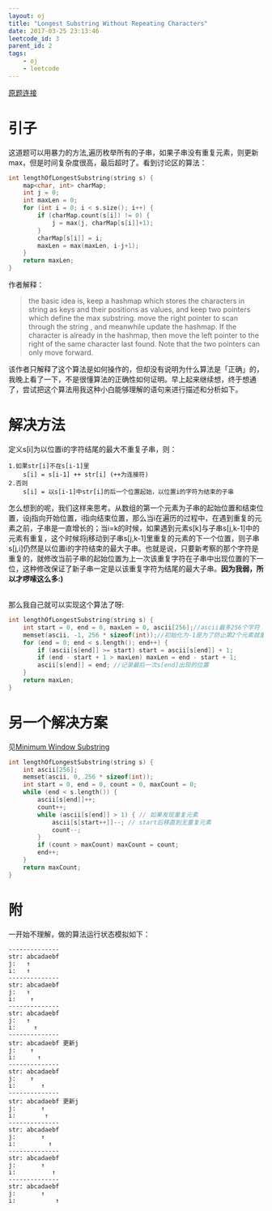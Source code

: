 ```yaml
---
layout: oj
title: "Longest Substring Without Repeating Characters"
date: 2017-03-25 23:13:46
leetcode_id: 3
parent_id: 2
tags:
    - oj
    - leetcode
---
```

[原题连接](https://leetcode.com/problems/longest-substring-without-repeating-characters/#/description)

# 引子

这道题可以用暴力的方法,遍历枚举所有的子串，如果子串没有重复元素，则更新max，但是时间复杂度很高，最后超时了。看到讨论区的算法：
```c++
int lengthOfLongestSubstring(string s) {
    map<char, int> charMap;
    int j = 0;
    int maxLen = 0;
    for (int i = 0; i < s.size(); i++) {
        if (charMap.count(s[i]) != 0) {
            j = max(j, charMap[s[i]]+1);
        }
        charMap[s[i]] = i;
        maxLen = max(maxLen, i-j+1);
    }
    return maxLen;
}
```
作者解释：
>the basic idea is, keep a hashmap which stores the characters in string as keys and their positions as values, and keep two pointers which define the max substring. move the right pointer to scan through the string , and meanwhile update the hashmap. If the character is already in the hashmap, then move the left pointer to the right of the same character last found. Note that the two pointers can only move forward.

该作者只解释了这个算法是如何操作的，但却没有说明为什么算法是「正确」的，我晚上看了一下，不是很懂算法的正确性如何证明。早上起来继续想，终于想通了，尝试把这个算法用我这种小白能够理解的语句来进行描述和分析如下。

# 解决方法

定义s[i]为以位置i的字符结尾的最大不重复子串，则：
```
1.如果str[i]不在s[i-1]里
    s[i] = s[i-1] ++ str[i] (++为连接符)
2.否则
    s[i] = 以s[i-1]中str[i]的后一个位置起始，以位置i的字符为结束的子串  
```
怎么想到的呢，我们这样来思考。从数组的第一个元素为子串的起始位置和结束位置，设j指向开始位置，i指向结束位置，那么当i在遍历的过程中，在遇到重复的元素之前，子串是一直增长的；当i=k的时候，如果遇到元素s[k]与子串s[j,k-1]中的元素有重复，这个时候将j移动到子串s[j,k-1]里重复的元素的下一个位置，则子串s[j,i]仍然是以位置i的字符结束的最大子串。也就是说，只要新考察的那个字符是重复的，就修改当前子串的起始位置为上一次该重复字符在子串中出现位置的下一位，这种修改保证了新子串一定是以该重复字符为结尾的最大子串。**因为我弱，所以才啰嗦这么多:)**

<br>
那么我自己就可以实现这个算法了呀:

```c
int lengthOfLongestSubstring(string s) {
    int start = 0, end = 0, maxLen = 0, ascii[256];//ascii最多256个字符
    memset(ascii, -1, 256 * sizeof(int));//初始化为-1是为了防止第2个元素就重复了
    for (end = 0; end < s.length(); end++) {
        if (ascii[s[end]] >= start) start = ascii[s[end]] + 1;
        if (end - start + 1 > maxLen) maxLen = end - start + 1;
        ascii[s[end]] = end; //记录最后一次s[end]出现的位置
    }
    return maxLen;
}
```

# 另一个解决方案
见[Minimum Window Substring](/blog/leetcode-76)

```c
int lengthOfLongestSubstring(string s) {
    int ascii[256];
    memset(ascii, 0, 256 * sizeof(int));
    int start = 0, end = 0, count = 0, maxCount = 0;
    while (end < s.length()) {
        ascii[s[end]]++;
        count++;
        while (ascii[s[end]] > 1) { // 如果发现重复元素
            ascii[s[start++]]--; // start后移直到无重复元素
            count--;
        }
        if (count > maxCount) maxCount = count;
        end++;
    }
    return maxCount;
}
```
# 附
一开始不理解，做的算法运行状态模拟如下：
```
--------------
str: abcadaebf
j:   ↑
i:   ↑
--------------
str: abcadaebf
j:   ↑
i:    ↑
--------------
str: abcadaebf
j:   ↑
i:     ↑
--------------
str: abcadaebf 更新j
j:    ↑
i:      ↑
--------------
str: abcadaebf
j:    ↑
i:       ↑
--------------
str: abcadaebf 更新j
j:       ↑
i:        ↑
--------------
str: abcadaebf
j:       ↑
i:         ↑
--------------
str: abcadaebf
j:       ↑
i:          ↑
--------------
str: abcadaebf
j:       ↑
i:           ↑
```
